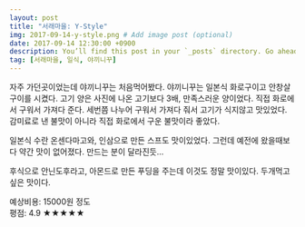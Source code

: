 ```yaml
---
layout: post
title: "서래마을: Y-Style"
img: 2017-09-14-y-style.png # Add image post (optional)
date: 2017-09-14 12:30:00 +0900
description: You’ll find this post in your `_posts` directory. Go ahead and edit it and re-build the site to see your changes. # Add post description (optional)
tag: [서래마을, 일식, 야끼니꾸]
---
```

자주 가던곳이었는데 야끼니꾸는 처음먹어봤다. 야끼니꾸는 일본식 화로구이고 안창살 구이를 시켰다. 고기 양은 사진에 나온 고기보다 3배, 만족스러운 양이었다. 직접 화로에서 구워서 가져다 준다. 세번쯤 나누어 구워서 가져다 줘서 고기가 식지않고 맛있었다. 감미료로 낸 불맛이 아니라 직접 화로에서 구운 불맛이라 좋았다.

일본식 수란 온센다마고와, 인삼으로 만든 스프도 맛이있었다. 그런데 예전에 왔을때보다 약간 맛이 없어졌다. 만드는 분이 달라진듯...

후식으로 안닌도후라고, 아몬드로 만든 푸딩을 주는데 이것도 정말 맛이있다. 두개먹고싶은 맛이다.

예상비용: 15000원 정도 <br>
평점: 4.9 &#9733;&#9733;&#9733;&#9733;&#9733;
